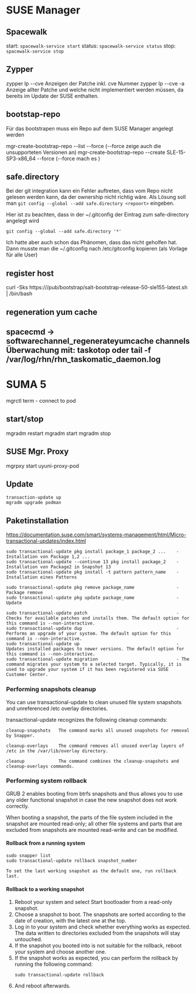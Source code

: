 # SUSE Manager


## Spacewalk
start: `spacewalk-service start`
status: `spacewalk-service status`
stop: `spacewalk-service stop`


## Zypper


zypper lp --cve      Anzeigen der Patche inkl. cve Nummer
zypper lp --cve -a   Anzeige allter Patche und welche nicht implementiert werden müssen, da bereits im Update der SUSE enthalten.

## bootstap-repo

Für das bootstrapen muss ein Repo auf dem SUSE Manager angelegt werden

mgr-create-bootstrap-repo --list --force   (--force zeige auch die unsupporteten Versionen an)
mgr-create-bootstrap-repo --create SLE-15-SP3-x86_64 --force  (--force mach es )


## safe.directory

Bei der git integration kann ein Fehler auftreten, dass vom Repo nicht gelesen werden kann, da der ownership nicht richtig wäre. 
Als Lösung soll man `git config --global --add safe.directory <repoort>` eingeben. 

Hier ist zu beachten, dass in der ~/.gitconfig der Eintrag zum safe-directory angelegt wird

`git config --global --add safe.directory '*'`

Ich hatte aber auch schon das Phänomen, dass das nicht geholfen hat. Dann musste man die ~/.gitconfig nach /etc/gitconfig kopieren (als Vorlage für alle User)


## register host
curl -Sks https://<url>/pub/bootstrap/salt-bootstrap-release-50-sle155-latest.sh | /bin/bash


## regeneration yum cache

spacecmd -> softwarechannel_regenerateyumcache channels
Überwachung mit: taskotop oder tail -f /var/log/rhn/rhn_taskomatic_daemon.log
------------------
# SUMA 5

mgrctl term  - connect to pod

## start/stop
mgradm restart
mgradm start
mgradm stop

## SUSE Mgr. Proxy

mgrpxy start uyuni-proxy-pod

## Update

```
transaction-update up
mgradm upgrade podman
```

## Paketinstallation
https://documentation.suse.com/smart/systems-management/html/Micro-transactional-updates/index.html

```
sudo transactional-update pkg install package_1 package_2 ...    - Installation von Package 1,2 ...
sudo transactional-update --continue 13 pkg install package_2    - Installation von Package2 in Snapshot 13
sudo transactional-update pkg install -t pattern pattern_name    - Installation eines Patterns

sudo transactional-update pkg remove package_name                - Package remove
sudo transactional-update pkg update package_name                - Update

sudo transactional-update patch                                  - Checks for available patches and installs them. The default option for this command is --non-interactive.
sudo transactional-update dup                                    - Performs an upgrade of your system. The default option for this command is --non-interactive.
sudo transactional-update up                                     - Updates installed packages to newer versions. The default option for this command is --non-interactive.
sudo transactional-update migration                              - The command migrates your system to a selected target. Typically, it is used to upgrade your system if it has been registered via SUSE Customer Center.
```

### Performing snapshots cleanup

You can use transactional-update to clean unused file system snapshots and unreferenced /etc overlay directories.

transactional-update recognizes the following cleanup commands:

```
cleanup-snapshots   The command marks all unused snapshots for removal by Snapper.

cleanup-overlays    The command removes all unused overlay layers of /etc in the /var/lib/overlay directory.

cleanup             The command combines the cleanup-snapshots and cleanup-overlays commands.
```

### Performing system rollback

GRUB 2 enables booting from btrfs snapshots and thus allows you to use any older functional snapshot in case the new snapshot does not work correctly.

When booting a snapshot, the parts of the file system included in the snapshot are mounted read-only; all other file systems and parts that are excluded from snapshots are mounted read-write and can be modified.

#### Rollback from a running system

```
sudo snapper list
sudo transactional-update rollback snapshot_number

To set the last working snapshot as the default one, run rollback last.
``` 

#### Rollback to a working snapshot

1. Reboot your system and select Start bootloader from a read-only snapshot.
2. Choose a snapshot to boot. The snapshots are sorted according to the date of creation, with the latest one at the top.
3. Log in to your system and check whether everything works as expected. The data written to directories excluded from the snapshots will stay untouched.
4. If the snapshot you booted into is not suitable for the rollback, reboot your system and choose another one.
5. If the snapshot works as expected, you can perform the rollback by running the following command:
    ```
    sudo transactional-update rollback
    ```
6. And reboot afterwards.

